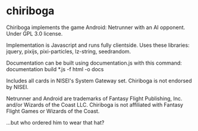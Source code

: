 # chiriboga
Chiriboga implements the game Android: Netrunner with an AI opponent.
Under GPL 3.0 license.

Implementation is Javascript and runs fully clientside.
Uses these libraries: jquery, pixijs, pixi-particles, lz-string, seedrandom.

Documentation can be built using documentation.js with this command:
documentation build *.js -f html -o docs

Includes all cards in NISEI's System Gateway set. Chiriboga is not endorsed by NISEI.

Netrunner and Android are trademarks of Fantasy Flight Publishing, Inc. and/or Wizards of the Coast LLC.
Chiriboga is not affiliated with Fantasy Flight Games or Wizards of the Coast.

...but who ordered him to wear that hat?

